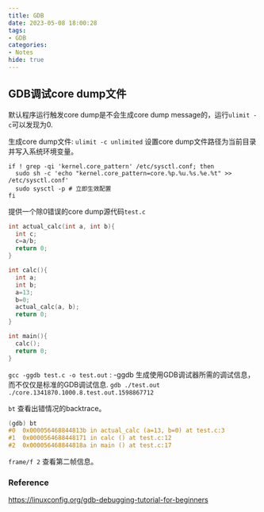```yaml
---
title: GDB
date: 2023-05-08 18:00:28
tags:
- GDB
categories:
- Notes
hide: true
---
```


## GDB调试core dump文件

默认程序运行触发core dump是不会生成core dump message的，运行`ulimit -c`可以发现为0.

生成core dump文件: `ulimit -c unlimited`
设置core dump文件路径为当前目录并写入系统环境变量。

```shell
if ! grep -qi 'kernel.core_pattern' /etc/sysctl.conf; then
  sudo sh -c 'echo "kernel.core_pattern=core.%p.%u.%s.%e.%t" >> /etc/sysctl.conf'
  sudo sysctl -p # 立即生效配置
fi
```

提供一个除0错误的core dump源代码`test.c`

```c
int actual_calc(int a, int b){
  int c;
  c=a/b;
  return 0;
}

int calc(){
  int a;
  int b;
  a=13;
  b=0;
  actual_calc(a, b);
  return 0;
}

int main(){
  calc();
  return 0;
}
```

`gcc -ggdb test.c -o test.out` : -ggdb 生成使用GDB调试器所需的调试信息，而不仅仅是标准的GDB调试信息.
`gdb ./test.out ./core.1341870.1000.8.test.out.1598867712`

`bt` 查看出错情况的backtrace。

```c
(gdb) bt
#0  0x000056468844813b in actual_calc (a=13, b=0) at test.c:3
#1  0x0000564688448171 in calc () at test.c:12
#2  0x000056468844818a in main () at test.c:17
```

`frame/f 2` 查看第二帧信息。

### Reference

https://linuxconfig.org/gdb-debugging-tutorial-for-beginners
